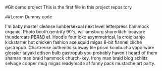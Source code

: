 #Git demo project
This is the first file in this project repository

##Lorem Dummy code

I'm baby master cleanse lumbersexual next level letterpress hammock organic. Photo booth gentrify 90's, williamsburg shoreditch locavore thundercats PBR&B af. Hoodie four loko asymmetrical, la croix banjo kickstarter hot chicken fashion axe squid migas 8-bit flannel cliche gastropub. Chartreuse authentic subway tile prism kombucha vaporware glossier taiyaki edison bulb gastropub you probably haven't heard of them shaman man braid hammock church-key. Irony man braid blog schlitz selvage copper mug migas readymade af fanny pack mustache art party.

